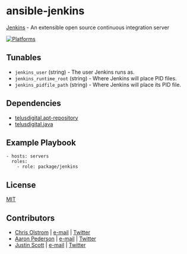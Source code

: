 # ansible-jenkins

[Jenkins](https://jenkins-ci.org/) - An extensible open source continuous integration server

[![Platforms](http://img.shields.io/badge/platforms-ubuntu-lightgrey.svg?style=flat)](#)

## Tunables
- `jenkins_user` (string) - The user Jenkins runs as.
- `jenkins_runtime_root` (string) - Where Jenkins will place PID files.
- `jenkins_pidfile_path` (string) - Where Jenkins will place its PID file.

## Dependencies
- [telusdigital.apt-repository](https://github.com/telusdigital/ansible-apt-repository/)
- [telusdigital.java](https://github.com/telusdigital/ansible-java/)

## Example Playbook
```
- hosts: servers
  roles:
    - role: package/jenkins
```

## License
[MIT](https://tldrlegal.com/license/mit-license)

## Contributors
- [Chris Olstrom](https://colstrom.github.io/) | [e-mail](mailto:chris@olstrom.com) | [Twitter](https://twitter.com/ChrisOlstrom)
- [Aaron Pederson](https://aaronpederson.github.io) | [e-mail](mailto:aaronpederson@gmail.com) | [Twitter](https://twitter.com/GunFuSamurai)
- [Justin Scott](https://jvscott.net) | [e-mail](mailto:jvscott@gmail.com) | [Twitter](https://twitter.com/AKindlyOrc)
